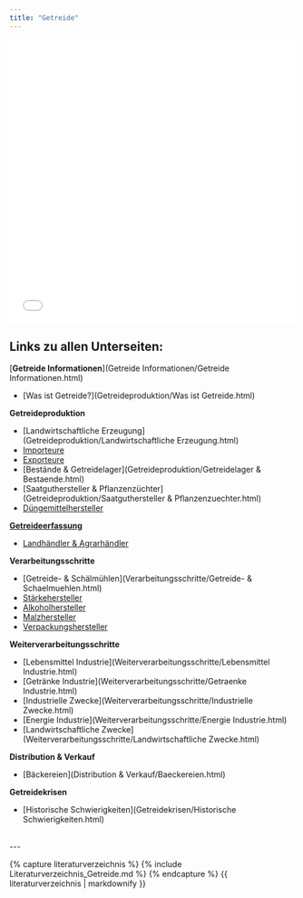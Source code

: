 ```yaml
---
title: "Getreide"
---
```


<iframe src="Getreide-Schaubild.pdf" style="width: 100%; height: 500px; border: none;"></iframe>

## Links zu allen Unterseiten:

[**Getreide Informationen**](Getreide Informationen/Getreide Informationen.html)

- [Was ist Getreide?](Getreideproduktion/Was ist Getreide.html)

**Getreideproduktion**

- [Landwirtschaftliche Erzeugung](Getreideproduktion/Landwirtschaftliche Erzeugung.html)
- [Importeure](Getreideproduktion/Importeure.html)
- [Exporteure](Getreideproduktion/Exporteure.html)
- [Bestände & Getreidelager](Getreideproduktion/Getreidelager & Bestaende.html)
- [Saatguthersteller & Pflanzenzüchter](Getreideproduktion/Saatguthersteller & Pflanzenzuechter.html)
- [Düngemittelhersteller](Getreideproduktion/Duengemittelhersteller.html)


[**Getreideerfassung**](Getreideerfassung/Getreideerfassung.html)

- [Landhändler & Agrarhändler](Getreideerfassung/Landhaendler.html)


**Verarbeitungsschritte**

- [Getreide- & Schälmühlen](Verarbeitungsschritte/Getreide- & Schaelmuehlen.html)
- [Stärkehersteller](Verarbeitungsschritte/Staerkehersteller.html)
- [Alkoholhersteller](Verarbeitungsschritte/Alkoholhersteller.html)
- [Malzhersteller](Verarbeitungsschritte/Malzhersteller.html)
- [Verpackungshersteller](Verarbeitungsschritte/Verpackungshersteller.html)


**Weiterverarbeitungsschritte**

- [Lebensmittel Industrie](Weiterverarbeitungsschritte/Lebensmittel Industrie.html)
- [Getränke Industrie](Weiterverarbeitungsschritte/Getraenke Industrie.html)
- [Industrielle Zwecke](Weiterverarbeitungsschritte/Industrielle Zwecke.html)
- [Energie Industrie](Weiterverarbeitungsschritte/Energie Industrie.html)
- [Landwirtschaftliche Zwecke](Weiterverarbeitungsschritte/Landwirtschaftliche Zwecke.html)


**Distribution & Verkauf**

- [Bäckereien](Distribution & Verkauf/Baeckereien.html)


**Getreidekrisen**

- [Historische Schwierigkeiten](Getreidekrisen/Historische Schwierigkeiten.html)


<br />
---
<br />

{% capture literaturverzeichnis %} 
{% include Literaturverzeichnis_Getreide.md %} 
{% endcapture %} 
{{ literaturverzeichnis | markdownify }}


